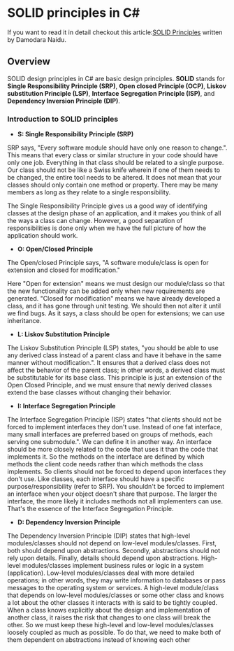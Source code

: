 # SOLID principles in C#

If you want to read it in detail checkout this article:[SOLID Principles](https://www.c-sharpcorner.com/UploadFile/damubetha/solid-principles-in-C-Sharp/) written by Damodara Naidu.

## Overview

SOLID design principles in C# are basic design principles. **SOLID** stands for **Single Responsibility Principle (SRP)**, **Open closed Principle (OCP)**, **Liskov substitution Principle (LSP)**, **Interface Segregation Principle (ISP)**, and **Dependency Inversion Principle (DIP)**.

### Introduction to SOLID principles

- **S: Single Responsibility Principle (SRP)**

SRP says, "Every software module should have only one reason to change.".
This means that every class or similar structure in your code should have only one job. Everything in that class should be related to a single purpose. Our class should not be like a Swiss knife wherein if one of them needs to be changed, the entire tool needs to be altered. It does not mean that your classes should only contain one method or property. There may be many members as long as they relate to a single responsibility.

The Single Responsibility Principle gives us a good way of identifying classes at the design phase of an application, and it makes you think of all the ways a class can change. However, a good separation of responsibilities is done only when we have the full picture of how the application should work.

- **O: Open/Closed Principle**

The Open/closed Principle says, "A software module/class is open for extension and closed for modification."

Here "Open for extension" means we must design our module/class so that the new functionality can be added only when new requirements are generated. "Closed for modification" means we have already developed a class, and it has gone through unit testing. We should then not alter it until we find bugs. As it says, a class should be open for extensions; we can use inheritance.

- **L: Liskov Substitution Principle**

The Liskov Substitution Principle (LSP) states, "you should be able to use any derived class instead of a parent class and have it behave in the same manner without modification.". It ensures that a derived class does not affect the behavior of the parent class; in other words, a derived class must be substitutable for its base class. This principle is just an extension of the Open Closed Principle, and we must ensure that newly derived classes extend the base classes without changing their behavior.

- **I: Interface Segregation Principle**

The Interface Segregation Principle (ISP) states "that clients should not be forced to implement interfaces they don't use. Instead of one fat interface, many small interfaces are preferred based on groups of methods, each serving one submodule.".
We can define it in another way. An interface should be more closely related to the code that uses it than the code that implements it. So the methods on the interface are defined by which methods the client code needs rather than which methods the class implements. So clients should not be forced to depend upon interfaces they don't use.
Like classes, each interface should have a specific purpose/responsibility (refer to SRP). You shouldn't be forced to implement an interface when your object doesn't share that purpose. The larger the interface, the more likely it includes methods not all implementers can use. That's the essence of the Interface Segregation Principle.

- **D: Dependency Inversion Principle**

The Dependency Inversion Principle (DIP) states that high-level modules/classes should not depend on low-level modules/classes. First, both should depend upon abstractions. Secondly, abstractions should not rely upon details. Finally, details should depend upon abstractions.
High-level modules/classes implement business rules or logic in a system (application). Low-level modules/classes deal with more detailed operations; in other words, they may write information to databases or pass messages to the operating system or services.
A high-level module/class that depends on low-level modules/classes or some other class and knows a lot about the other classes it interacts with is said to be tightly coupled. When a class knows explicitly about the design and implementation of another class, it raises the risk that changes to one class will break the other. So we must keep these high-level and low-level modules/classes loosely coupled as much as possible. To do that, we need to make both of them dependent on abstractions instead of knowing each other
